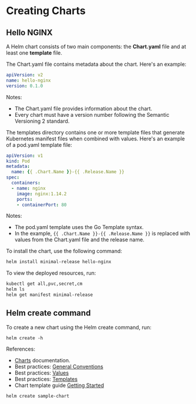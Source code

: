# Creating Charts

## Hello NGINX

A Helm chart consists of two main components: the **Chart.yaml** file and at least one **template** file.

The Chart.yaml file contains metadata about the chart. Here's an example:

```yaml
apiVersion: v2
name: hello-nginx
version: 0.1.0
```

Notes:
- The Chart.yaml file provides information about the chart.
- Every chart must have a version number following the Semantic Versioning 2 standard.

The templates directory contains one or more template files that generate Kubernetes manifest files when combined with values. Here's an example of a pod.yaml template file:

```yaml
apiVersion: v1
kind: Pod
metadata:
  name: {{ .Chart.Name }}-{{ .Release.Name }}
spec:
  containers:
  - name: nginx
    image: nginx:1.14.2
    ports:
    - containerPort: 80
```

Notes:
- The pod.yaml template uses the Go Template syntax.
- In the example, `{{ .Chart.Name }}-{{ .Release.Name }}` is replaced with values from the Chart.yaml file and the release name.

To install the chart, use the following command:

```bash
helm install minimal-release hello-nginx
```

To view the deployed resources, run:

```bash
kubectl get all,pvc,secret,cm
helm ls
helm get manifest minimal-release
```


## Helm create command

To create a new chart using the Helm create command, run:

```
helm create -h
```

References:
* [Charts](https://helm.sh/docs/topics/charts/) documentation.
* Best practices: [General Conventions](https://helm.sh/docs/chart_best_practices/conventions/)
* Best practices: [Values](https://helm.sh/docs/chart_best_practices/values/)
* Best practices: [Templates](https://helm.sh/docs/chart_best_practices/templates/)
* Chart template guide [Getting Started](https://helm.sh/docs/chart_template_guide/getting_started/)

```
helm create sample-chart
```